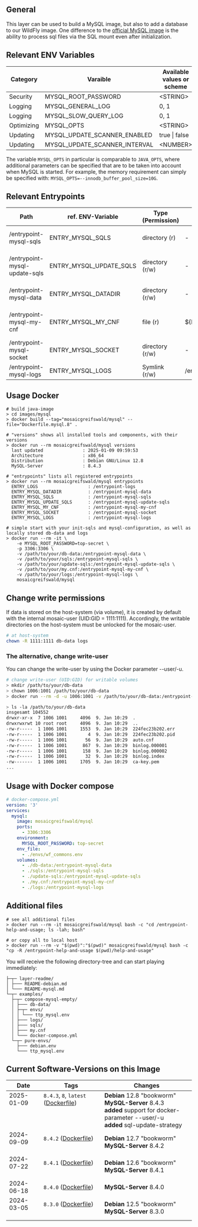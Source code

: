 ## General
This layer can be used to build a MySQL image, but also to add a database to our WildFly image.
One difference to the [official MySQL image](https://hub.docker.com/_/mysql) is the ability to process sql files via the
SQL mount even after initialization.

## Relevant ENV Variables
| Category   | Varaible                      | Available values or scheme | Default |
|------------|-------------------------------|----------------------------|---------|
| Security   | MYSQL_ROOT_PASSWORD           | \<STRING\>                 | root    |
| Logging    | MYSQL_GENERAL_LOG             | 0, 1                       | 0       |
| Logging    | MYSQL_SLOW_QUERY_LOG          | 0, 1                       | 0       |
| Optimizing | MYSQL_OPTS                    | \<STRING\>                 | -       |
| Updating   | MYSQL_UPDATE_SCANNER_ENABLED  | true \| false              | false   |
| Updating   | MYSQL_UPDATE_SCANNER_INTERVAL | \<NUMBER\>                 | 30      |

The variable `MYSQL_OPTS` in particular is comparable to `JAVA_OPTS`,
where additional parameters can be specified that are to be taken into account when MySQL is started.
For example, the memory requirement can simply be specified with: `MYSQL_OPTS=--innodb_buffer_pool_size=10G`.


## Relevant Entrypoints
| Path                          | ref. ENV-Variable       | Type (Permission) | Default                | Purpose                                                                                                                             |
|-------------------------------|-------------------------|-------------------|------------------------|-------------------------------------------------------------------------------------------------------------------------------------|
| /entrypoint-mysql-sqls        | ENTRY_MYSQL_SQLS        | directory (r)     | -                      | All SQL-files that are to be executed at the first start for database preparation are placed here.                                  |
| /entrypoint-mysql-update-sqls | ENTRY_MYSQL_UPDATE_SQLS | directory (r/w)   | -                      | Is only required if MYSQL_UPDATE_SCANNER_INTERVAL=true, then all SQL-files that are stored here are imported during operation.      |
| /entrypoint-mysql-data        | ENTRY_MYSQL_DATADIR     | directory (r/w)   | -                      | This directory can be mounted in an external volume so that data is not lost after delete container.                                |
| /entrypoint-mysql-my-cnf      | ENTRY_MYSQL_MY_CNF      | file (r)          | ${MYSQL_HOME}/my.cnf   | The `my.cnf` file contains all settings that are relevant for the operation of the MySQL-database and can be exchanged accordingly. |
| /entrypoint-mysql-socket      | ENTRY_MYSQL_SOCKET      | directory (r/w)   | -                      | The MySQL-socket is only relevant for accessing the database if no port is available.                                               |
| /entrypoint-mysql-logs        | ENTRY_MYSQL_LOGS        | Symlink (r/w)     | /entrypoint-logs/mysql | All logs generated by the MySQL service are stored here.                                                                            |


## Usage Docker
```shell
# build java-image
> cd images/mysql
> docker build --tag="mosaicgreifswald/mysql" --file="Dockerfile.mysql.8" .

# "versions" shows all installed tools and components, with their versions
> docker run --rm mosaicgreifswald/mysql versions
  last updated               : 2025-01-09 09:59:53
  Architecture               : x86_64
  Distribution               : Debian GNU/Linux 12.8
  MySQL-Server               : 8.4.3
  
# "entrypoints" lists all registered entrypoints
> docker run --rm mosaicgreifswald/mysql entrypoints
  ENTRY_LOGS                   : /entrypoint-logs
  ENTRY_MYSQL_DATADIR          : /entrypoint-mysql-data
  ENTRY_MYSQL_SQLS             : /entrypoint-mysql-sqls
  ENTRY_MYSQL_UPDATE_SQLS      : /entrypoint-mysql-update-sqls
  ENTRY_MYSQL_MY_CNF           : /entrypoint-mysql-my-cnf
  ENTRY_MYSQL_SOCKET           : /entrypoint-mysql-socket
  ENTRY_MYSQL_LOGS             : /entrypoint-mysql-logs

# simple start with your init-sqls and mysql-configuration, as well as locally stored db-data and logs
> docker run --rm -it \
    -e MYSQL_ROOT_PASSWORD=top-secret \
    -p 3306:3306 \
    -v /path/to/your/db-data:/entrypoint-mysql-data \
    -v /path/to/your/sqls:/entrypoint-mysql-sqls \
    -v /path/to/your/update-sqls:/entrypoint-mysql-update-sqls \
    -v /path/to/your/my.cnf:/entrypoint-mysql-my-cnf \
    -v /path/to/your/logs:/entrypoint-mysql-logs \
    mosaicgreifswald/mysql
```

## Change write permissions
If data is stored on the host-system (via volume), it is created by default with the internal mosaic-user (UID:GID = 1111:1111).
Accordingly, the writable directories on the host-system must be unlocked for the mosaic-user.

```sh
# at host-system
chown -R 1111:1111 db-data logs
```

### The alternative, change write-user
You can change the write-user by using the Docker parameter --user/-u.

```sh
# change write-user (UID:GID) for writable volumes
> mkdir /path/to/your/db-data
> chown 1006:1001 /path/to/your/db-data
> docker run --rm -d -u 1006:1001 -v /path/to/your/db-data:/entrypoint-mysql-data mosaicgreifswald/mysql

> ls -la /path/to/your/db-data
insgesamt 104552
drwxr-xr-x  7 1006 1001     4096  9. Jan 10:29  .
drwxrwxrwt 10 root root     4096  9. Jan 10:29  ..
-rw-r-----  1 1006 1001     1553  9. Jan 10:29  224fec23b202.err
-rw-r-----  1 1006 1001        4  9. Jan 10:29  224fec23b202.pid
-rw-r-----  1 1006 1001       56  9. Jan 10:29  auto.cnf
-rw-r-----  1 1006 1001      867  9. Jan 10:29  binlog.000001
-rw-r-----  1 1006 1001      158  9. Jan 10:29  binlog.000002
-rw-r-----  1 1006 1001       32  9. Jan 10:29  binlog.index
-rw-------  1 1006 1001     1705  9. Jan 10:29  ca-key.pem
...
```


## Usage with Docker compose
```yml
# docker-compose.yml
version: '3'
services:
  mysql:
    image: mosaicgreifswald/mysql
    ports:
      - 3306:3306
    environment:
      MYSQL_ROOT_PASSWORD: top-secret
    env_file:
      - ./envs/wf_commons.env
    volumes:
      - ./db-data:/entrypoint-mysql-data
      - ./sqls:/entrypoint-mysql-sqls
      - ./update-sqls:/entrypoint-mysql-update-sqls
      - ./my.cnf:/entrypoint-mysql-my-cnf
      - ./logs:/entrypoint-mysql-logs
```

## Additional files
```shell
# see all additional files
> docker run --rm -it mosaicgreifswald/mysql bash -c "cd /entrypoint-help-and-usage; ls -lah; bash"

# or copy all to local host
> docker run --rm -v "$(pwd)":"$(pwd)" mosaicgreifswald/mysql bash -c "cp -R /entrypoint-help-and-usage $(pwd)/help-and-usage"
```
You will receive the following directory-tree and can start playing immediately:
```
├─┬─ layer-readme/
│ ├─── README-debian.md
│ └─── README-mysql.md
└─┬─ examples/
  ├─┬─ compose-mysql-empty/
  │ ├─── db-data/
  │ ├─┬─ envs/
  │ │ └─── ttp_mysql.env
  │ ├─── logs/
  │ ├─── sqls/
  │ ├─── my.cnf
  │ └─── docker-compose.yml
  └─┬─ pure-envs/
    ├─── debian.env
    └─── ttp_mysql.env
```


## Current Software-Versions on this Image
| Date                   | Tags                                                                                                                                                                 | Changes                                                                                              |
|------------------------|----------------------------------------------------------------------------------------------------------------------------------------------------------------------|------------------------------------------------------------------------------------------------------|
| 2025-01-09<br><br><br><br> | `8.4.3`, `8`, `latest` ([Dockerfile](https://github.com/mosaic-hgw/Docker/blob/488f661e0204675dc70da96e1436d1893ae57f0f/image/mysql/Dockerfile.mysql.8))<br><br><br><br> | **Debian** 12.8 "bookworm"<br>**MySQL-Server** 8.4.3<br>**added** support for docker-parameter --user/-u<br>**added** sql-update-strategy |
| 2024-09-09<br><br>     | `8.4.2` ([Dockerfile](https://github.com/mosaic-hgw/Docker/blob/dcb3c640768bc75158866466b4c7565de1f6a509/image/mysql/Dockerfile.mysql.8))<br><br>                    | **Debian** 12.7 "bookworm"<br>**MySQL-Server** 8.4.2                                                 |
| 2024-07-22<br><br>     | `8.4.1` ([Dockerfile](https://github.com/mosaic-hgw/Docker/blob/d66574b99dfe376a80bb1ca3ff86c3103991cb4f/image/mysql/Dockerfile.mysql.8))<br><br>                    | **Debian** 12.6 "bookworm"<br>**MySQL-Server** 8.4.1                                                 |
| 2024-06-18             | `8.4.0` ([Dockerfile](https://github.com/mosaic-hgw/Docker/blob/8ca53f507d18361bca5fc3e824630f7a813590a8/image/mysql/Dockerfile.mysql.8))                            | **MySQL-Server** 8.4.0                                                                               |
| 2024-03-05<br><br>     | `8.3.0` ([Dockerfile](https://github.com/mosaic-hgw/Docker/blob/5c561547b1f3f6edf02a8a84c786e48868298d33/image/mysql/Dockerfile.mysql.8))<br><br>                    | **Debian** 12.5 "bookworm"<br>**MySQL-Server** 8.3.0                                                 |
